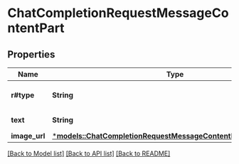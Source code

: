# ChatCompletionRequestMessageContentPart

## Properties
Name | Type | Description | Notes
------------ | ------------- | ------------- | -------------
**r#type** | **String** | The type of the content part. | 
**text** | **String** | The text content. | 
**image_url** | [***models::ChatCompletionRequestMessageContentPartImageImageUrl**](ChatCompletionRequestMessageContentPartImage_image_url.md) |  | 

[[Back to Model list]](../README.md#documentation-for-models) [[Back to API list]](../README.md#documentation-for-api-endpoints) [[Back to README]](../README.md)


